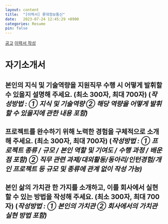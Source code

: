 ```yaml
---
layout: content
title:  "[이력서] 롯데정보통신"
date:   2023-07-24 12:45:29 +0900
categories: Resume
pin: false
---
```




[공고]()
[이력서 작성]()

# 자기소개서
## 본인의 지식 및 기술역량을 지원직무 수행 시 어떻게 발휘할 수 있을지 설명해 주세요. (최소 300자, 최대 700자) (*작성방법 : ① 지식 및 기술역량 ② 해당 역량을 어떻게 발휘할 수 있을지에 관한 내용 포함)*        


## 프로젝트를 완수하기 위해 노력한 경험을 구체적으로 소개해 주세요. (최소 300자, 최대 700자) (*작성방법 : ① 프로젝트 종류 / 규모 / 본인 역할 및 기여도 / 수행 과정 / 배운 점 포함) ② 직무 관련 과제/대외활동/동아리/인턴경험/개인 프로젝트 등 규모 및 종류에 관계 없이 작성 가능)*        


## 본인 삶의 가치관 한 가지를 소개하고, 이를 회사에서 실현할 수 있는 방법을 작성해 주세요. (최소 300자, 최대 700자) (*작성방법 : ① 본인의 가치관 ② 회사에서의 가치관 실현 방법 포함)*  
